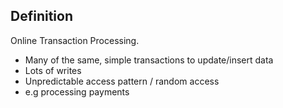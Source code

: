 ## Definition
Online Transaction Processing.
- Many of the same, simple transactions to update/insert data
- Lots of writes
- Unpredictable access pattern / random access
- e.g processing payments